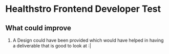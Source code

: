# Healthstro Frontend Developer Test

## What could improve
1. A Design could have been provided which would have helped in having a deliverable that is good to look at :|
